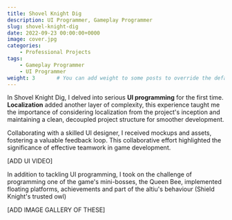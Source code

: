```yaml
---
title: Shovel Knight Dig
description: UI Programmer, Gameplay Programmer
slug: shovel-knight-dig
date: 2022-09-23 00:00:00+0000
image: cover.jpg
categories:
    - Professional Projects
tags:
    - Gameplay Programmer
    - UI Programmer
weight: 3       # You can add weight to some posts to override the default sorting (date descending)
---
```


In Shovel Knight Dig, I delved into serious **UI programming** for the first time. **Localization** added another layer of complexity, this experience taught me the importance of considering localization from the project's inception and maintaining a clean, decoupled project structure for smoother development.

Collaborating with a skilled UI designer, I received mockups and assets, fostering a valuable feedback loop. This collaborative effort highlighted the significance of effective teamwork in game development.

[ADD UI VIDEO]

In addition to tackling UI programming, I took on the challenge of programming one of the game's mini-bosses, the Queen Bee, implemented floating platforms, achievements and part of the altiu's behaviour (Shield Knight's trusted owl)

[ADD IMAGE GALLERY OF THESE]

